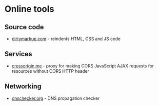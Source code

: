 
# Online tools

## Source code

* [dirtymarkup.com](http://www.dirtymarkup.com/) - reindents HTML, CSS and JS code

## Services

* [crossorigin.me](http://crossorigin.me) - proxy for making CORS JavaScript AJAX requests for resources without CORS HTTP header

## Networking 

* [dnschecker.org](https://dnschecker.org) - DNS propagation checker

